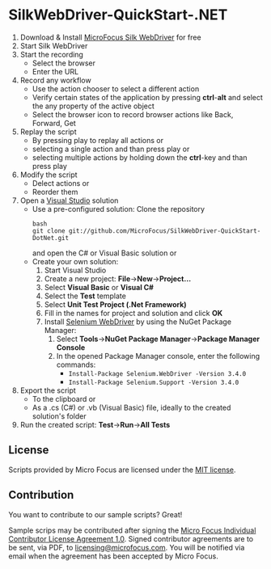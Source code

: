 # SilkWebDriver-QuickStart-.NET

1. Download & Install [MicroFocus Silk WebDriver][1] for free
2. Start Silk WebDriver
3. Start the recording
   * Select the browser
   * Enter the URL
4. Record any workflow
   * Use the action chooser to select a different action
   * Verify certain states of the application by pressing **ctrl**-**alt** and select the any property of the active object
   * Select the browser icon to record browser actions like Back, Forward, Get
5. Replay the script
   * By pressing play to replay all actions or
   * selecting a single action and than press play or
   * selecting multiple actions by holding down the **ctrl**-key and than press play
6. Modify the script
   * Delect actions or
   * Reorder them
7. Open a [Visual Studio](https://www.visualstudio.com/) solution
   * Use a pre-configured solution: Clone the repository
      ```
      bash
      git clone git://github.com/MicroFocus/SilkWebDriver-QuickStart-DotNet.git
      ```
      and open the C# or Visual Basic solution
      or
   * Create your own solution:
      1. Start Visual Studio
      2. Create a new project: **File**->**New**->**Project...**
      3. Select **Visual Basic** or **Visual C#**
      4. Select the **Test** template
      5. Select **Unit Test Project (.Net Framework)**
      6. Fill in the names for project and solution and click **OK**
      7. Install [Selenium WebDriver](https://www.nuget.org/profiles/selenium) by using the NuGet Package Manager:
         1. Select **Tools**->**NuGet Package Manager**->**Package Manager Console**
         2. In the opened Package Manager console, enter the following commands:
            * ``Install-Package Selenium.WebDriver -Version 3.4.0``
            * ``Install-Package Selenium.Support -Version 3.4.0``
9. Export the script
   * To the clipboard or
   * As a .cs (C#) or .vb (Visual Basic) file, ideally to the created solution's folder
10. Run the created script: **Test**->**Run**->**All Tests**

## License
Scripts provided by Micro Focus are licensed under the [MIT license](LICENSE).

## Contribution
You want to contribute to our sample scripts? Great!

Sample scrips may be contributed after signing the [Micro Focus Individual Contributor License Agreement 1.0](OpenSourceContributionAgreement1_0.pdf).
Signed contributor agreements are to be sent, via PDF, to <licensing@microfocus.com>.
You will be notified via email when the agreement has been accepted by Micro Focus.  

[1]: http://www.microfocus.com/SilkWebDriver
